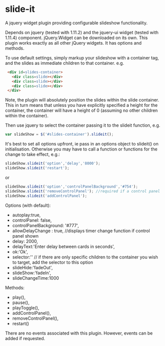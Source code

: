 # slide-it
A jquery widget plugin providing configurable slideshow functionality.

Depends on jquery (tested with 1.11.2) and the jquery-ui widget (tested with 1.11.4) component. jQuery.Widget can be downloaded on its own. This plugin works exactly as all other jQuery widgets. It has options and methods.

To use default settings, simply markup your slideshow with a container tag, and the slides as immediate children to that container. e.g. 

```HTML
 <div id=slides-container>
   <div class=slide></div>
   <div class=slide></div>
   <div class=slide></div>
 </div> 
```

Note, the plugin will absolutely position the slides within the slide container. This in turn means that unless you have explicitly specified a height for the container, the container will have a height of 0 (assuming no other children within the container).
 
 Then use jquery to select the container passing it to the slideit function, e.g. 
 
 ```JavaScript
 var slideShow = $('#slides-container').slideit();
```

It's best to set all options upfront, ie pass in an options object to slideit() on initialisation. Otherwise you may have to call a function or functions for the change to take effect, e.g.:

```JavaScript
slideShow.slideit('option','delay','8000');
slideShow.slideit('restart');
```

or
```JavaScript
slideShow.slideit('option','controlPanelBackground','#754');
slideShow.slideit('removeControlPanel'); //required if a control panel was already available
slideShow.slideit('addControlPanel');
```

Options (with default):
  * autoplay:true,
  * controlPanel: false,
  * controlPanelBackground: '#777',
  * allowDelayChange : true, //displays timer change function if control panel shown
  * delay: 2000,
  * delayText:'Enter delay between cards in seconds',
  * ok:'Ok',
  * selector:'' // if there are only specific children to the container you wish to target, add the selector to this option
  * slideHide:'fadeOut',
  * slideShow:'fadeIn',
  * slideChangeTime:1000
  
Methods:
  * play(),
  * pause(),
  * playToggle(),
  * addControlPanel(),
  * removeControlPanel(),
  * restart()
  
There are no events associated with this plugin. However, events can be added if requested.
